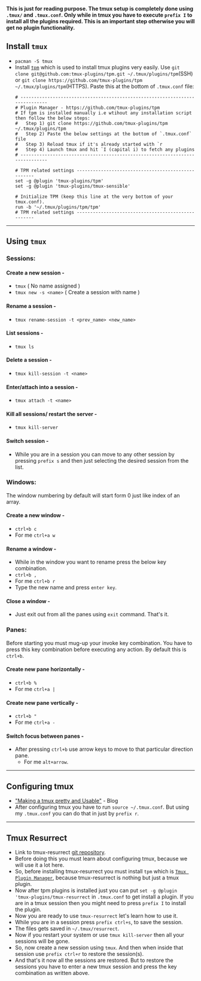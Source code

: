 **This is just for reading purpose. The tmux setup is completely done using `.tmux/` and `.tmux.conf`. Only while in tmux you have to execute `prefix I` to install all the plugins required. This is an important step otherwise you will get no plugin functionality.**

## Install `tmux`

- `pacman -S tmux`
- Install [`tpm`](https://github.com/tmux-plugins/tpm) which is used to install tmux plugins very easily. Use `git clone git@github.com:tmux-plugins/tpm.git ~/.tmux/plugins/tpm`(SSH) or `git clone https://github.com/tmux-plugins/tpm ~/.tmux/plugins/tpm`(HTTPS).
Paste this at the bottom of `.tmux.conf` file:
	```
	# -----------------------------------------------------------------------------
	# Plugin Manager - https://github.com/tmux-plugins/tpm
	# If tpm is installed manually i.e wtihout any installation script then follow the below steps:
	#   Step 1) git clone https://github.com/tmux-plugins/tpm ~/.tmux/plugins/tpm
	#   Step 2) Paste the below settings at the bottom of `.tmux.conf` file
	#   Step 3) Reload tmux if it's already started with `r
	#   Step 4) Launch tmux and hit `I (capital i) to fetch any plugins
	# -----------------------------------------------------------------------------

	# TPM related settings ---------------------------------------------------
	set -g @plugin 'tmux-plugins/tpm'
	set -g @plugin 'tmux-plugins/tmux-sensible'

	# Initialize TPM (keep this line at the very bottom of your tmux.conf).
	run -b '~/.tmux/plugins/tpm/tpm'
	# TPM related settings ---------------------------------------------------
	```

----

## Using `tmux`

### Sessions:

#### Create a new session -

- `tmux` ( No name assigned )
- `tmux new -s <name>` ( Create a session with name )

#### Rename a session -

- `tmux rename-session -t <prev_name> <new_name>`

#### List sessions -

- `tmux ls`

#### Delete a session -

- `tmux kill-session -t <name>`

#### Enter/attach into a session -

- `tmux attach -t <name>`

#### Kill all sessions/ restart the server -

- `tmux kill-server`

#### Switch session -

- While you are in a session you can move to any other session by pressing `prefix s` and then just selecting the desired session from the list.

### Windows:

The window numbering by default will start form 0 just like index of an array.

#### Create a new window -

- `ctrl+b c`
- For me `ctrl+a w`

#### Rename a window -

- While in the window you want to rename press the below key combination.
- `ctrl+b ,`
- For me `ctrl+b r`
- Type the new name and press `enter key`.

#### Close a window -

- Just exit out from all the panes using `exit` command. That's it.

### Panes:

Before starting you must mug-up your invoke key combination. You have to press this key combination before executing any action. By default this is `ctrl+b`.

#### Create new pane horizontally -

- `ctrl+b %`
- For me `ctrl+a |`

#### Create new pane vertically -

- `ctrl+b "`
- For me `ctrl+a -`

#### Switch focus between panes -

- After pressing `ctrl+b` use arrow keys to move to that particular direction pane.
  - For me `alt+arrow`.

----

## Configuring tmux

- ["Making a tmux pretty and Usable"](https://www.hamvocke.com/blog/a-guide-to-customizing-your-tmux-conf/) - Blog
- After configuring tmux you have to run `source ~/.tmux.conf`. But using my `.tmux.conf` you can do that in just by `prefix r`.

----

## Tmux Resurrect

- Link to tmux-resurrect [git repository](https://github.com/tmux-plugins/tmux-resurrect).
- Before doing this you must learn about configuring tmux, because we will use it a lot here.
- So, before installing tmux-resurrect you must install `tpm` which is [`Tmux Plugin Manager`](https://github.com/tmux-plugins/tpm), because tmux-resurrect is nothing but just a tmux plugin.
- Now after tpm plugins is installed just you can put `set -g @plugin 'tmux-plugins/tmux-resurrect` in `.tmux.conf` to get install a plugin. If you are in a tmux session then you might need to press `prefix I` to install the plugin.
- Now you are ready to use `tmux-resurrect` let's learn how to use it.
- While you are in a session press `prefix ctrl+s`, to save the session.
- The files gets saved in `~/.tmux/resurrect`.
- Now if you restart your system or use `tmux kill-server` then all your sessions will be gone.
- So, now create a new session using `tmux`. And then when inside that session use `prefix ctrl+r` to restore the session(s).
- And that's it now all the sessions are restored. But to restore the sessions you have to enter a new tmux session and press the key combination as written above.
